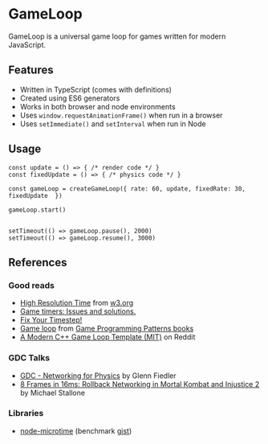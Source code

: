 # GameLoop

GameLoop is a universal game loop for games written for modern JavaScript.

## Features

- Written in TypeScript (comes with definitions)
- Created using ES6 generators
- Works in both browser and node environments
- Uses `window.requestAnimationFrame()` when run in a browser
- Uses `setImmediate()` and `setInterval` when run in Node

## Usage

```
const update = () => { /* render code */ }
const fixedUpdate = () => { /* physics code */ }

const gameLoop = createGameLoop({ rate: 60, update, fixedRate: 30, fixedUpdate  })

gameLoop.start()


setTimeout(() => gameLoop.pause(), 2000)
setTimeout(() => gameLoop.resume(), 3000)
```

## References

### Good reads

- [High Resolution Time](https://www.w3.org/TR/hr-time) from [w3.org](https://www.w3.org)
- [Game timers: Issues and solutions.](https://www.fabiensanglard.net/timer_and_framerate/index.php)
- [Fix Your Timestep!](https://gafferongames.com/post/fix_your_timestep/)
- [Game loop](http://gameprogrammingpatterns.com/game-loop.html) from [Game Programming Patterns books](http://gameprogrammingpatterns.com/)
- [A Modern C++ Game Loop Template (MIT)](https://www.reddit.com/r/gamedev/comments/41v2td/a_modern_c_game_loop_template_mit/) on Reddit

### GDC Talks

- [GDC - Networking for Physics](https://www.youtube.com/watch?v=Z9X4lysFr64) by Glenn Fiedler
- [8 Frames in 16ms: Rollback Networking in Mortal Kombat and Injustice 2](https://www.youtube.com/watch?v=7jb0FOcImdg&t=1082s&ab_channel=GDC) by Michael Stallone

### Libraries

- [node-microtime](https://github.com/wadey/node-microtime) (benchmark [gist](https://gist.github.com/fengmk2/4345606))
